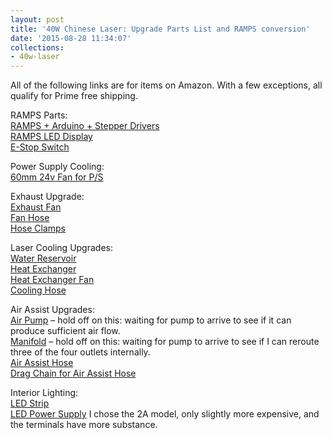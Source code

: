 ```yaml
---
layout: post
title: '40W Chinese Laser: Upgrade Parts List and RAMPS conversion'
date: '2015-08-28 11:34:07'
collections:
- 40w-laser
---
```



All of the following links are for items on Amazon. With a few exceptions, all qualify for Prime free shipping.

RAMPS Parts:  
[RAMPS + Arduino + Stepper Drivers](http://amzn.to/1NEyAdk)  
[RAMPS LED Display](http://amzn.to/1NEyrqi)  
[E-Stop Switch](http://amzn.to/1PXBWX6)

Power Supply Cooling:  
[60mm 24v Fan for P/S](http://amzn.to/1EnzzM4)

Exhaust Upgrade:  
[Exhaust Fan](http://amzn.to/1JqHzLn)  
[Fan Hose](http://amzn.to/1MT3DAv)  
[Hose Clamps](http://amzn.to/1MT3HAb)

Laser Cooling Upgrades:  
[Water Reservoir](http://amzn.to/1NEx62S)  
[Heat Exchanger](http://amzn.to/1MT23Pe)  
[Heat Exchanger Fan](http://amzn.to/1MT3xca)  
[Cooling Hose](http://amzn.to/1JqFAXm)

Air Assist Upgrades:  
[Air Pump](http://amzn.to/1En8Teh) – hold off on this: waiting for pump to arrive to see if it can produce sufficient air flow.  
[Manifold](http://amzn.to/1JqEACC) – hold off on this: waiting for pump to arrive to see if I can reroute three of the four outlets internally.  
[Air Assist Hose](http://amzn.to/1MT1F31)  
[Drag Chain for Air Assist Hose](http://amzn.to/1NEwmux)

Interior Lighting:  
[LED Strip](http://amzn.to/1LAjuCz)  
[LED Power Supply](http://amzn.to/1JqGlzv) I chose the 2A model, only slightly more expensive, and the terminals have more substance.


